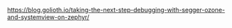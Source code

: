 <!-- SPDX-License-Identifier: zlib-acknowledgement -->
https://blog.golioth.io/taking-the-next-step-debugging-with-segger-ozone-and-systemview-on-zephyr/
